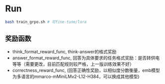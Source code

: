 # Run
```bash
bash train_grpo.sh # 可fine-tune/lora
```

## 奖励函数
- think_format_reward_func, think-answer的格式奖励
- answer_format_reward_func, 回答为具体要求的任务格式奖励：是否转供电等等（需要更改，目前匹配规则较严格，上一版训练效果不好）
- correctness_reward_func, (回答正确性奖励，以相似度分数衡量，emb模型为多语言的mmarco-mMiniLMv2-L12-H384，可以换成其他模型)